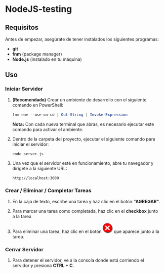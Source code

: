 # NodeJS-testing

## Requisitos

Antes de empezar, asegúrate de tener instalados los siguientes programas:

- **git**
- **fnm** (package manager)
- **Node.js** (instalado en tu máquina)

## Uso

### Iniciar Servidor

1. **(Recomendado)** Crear un ambiente de desarrollo con el siguiente comando en PowerShell:

    ```powershell
    fnm env --use-on-cd | Out-String | Invoke-Expression
    ```

    **Nota:** Con cada nueva terminal que abras, es necesario ejecutar este comando para activar el ambiente.

2. Dentro de la carpeta del proyecto, ejecutar el siguiente comando para iniciar el servidor:

    ```bash
    node server.js
    ```

3. Una vez que el servidor esté en funcionamiento, abre tu navegador y dirígete a la siguiente URL:

    ```
    http://localhost:3000
    ```

### Crear / Eliminar / Completar Tareas

1. En la caja de texto, escribe una tarea y haz clic en el botón **"AGREGAR"**.

2. Para marcar una tarea como completada, haz clic en el **checkbox** junto a la tarea.

3. Para eliminar una tarea, haz clic en el botón ![Eliminar](public/img/msg_error-0.png) que aparece junto a la tarea.

### Cerrar Servidor

1. Para detener el servidor, ve a la consola donde está corriendo el servidor y presiona **CTRL + C**.
